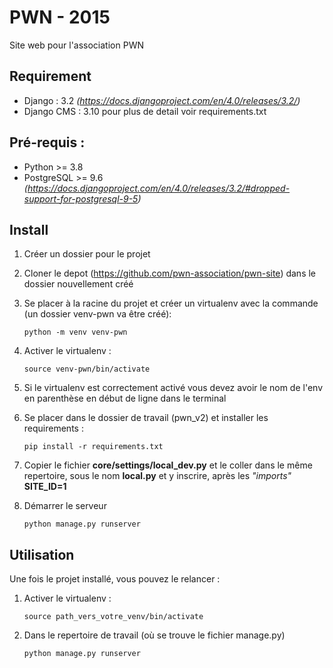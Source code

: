 PWN - 2015
=============================


Site web pour l'association PWN


Requirement
-----------
* Django : 3.2 *(https://docs.djangoproject.com/en/4.0/releases/3.2/)*
* Django CMS : 3.10
pour plus de detail voir requirements.txt


Pré-requis :
------------
* Python >= 3.8
* PostgreSQL >= 9.6 *(https://docs.djangoproject.com/en/4.0/releases/3.2/#dropped-support-for-postgresql-9-5)*


Install
-------
1. Créer un dossier pour le projet
2. Cloner le depot (https://github.com/pwn-association/pwn-site) dans le dossier nouvellement créé
3. Se placer à la racine du projet et créer un virtualenv avec la commande (un dossier venv-pwn va être créé):
    ```
    python -m venv venv-pwn
    ```

4. Activer le virtualenv :
    ```
    source venv-pwn/bin/activate
    ```

5. Si le virtualenv est correctement activé vous devez avoir le nom de l'env en parenthèse en début de ligne dans le terminal
6. Se placer dans le dossier de travail (pwn_v2) et installer les requirements :
    ```
    pip install -r requirements.txt
    ```

7. Copier le fichier **core/settings/local_dev.py** et le coller dans le même repertoire, sous le nom **local.py** et y inscrire, après les *"imports"* **SITE_ID=1**

8. Démarrer le serveur
    ```
    python manage.py runserver
    ```
   
Utilisation
-----------
Une fois le projet installé, vous pouvez le relancer :

1. Activer le virtualenv :
    ```
    source path_vers_votre_venv/bin/activate
    ```
   
2. Dans le repertoire de travail (où se trouve le fichier manage.py)
    ```
    python manage.py runserver
    ```